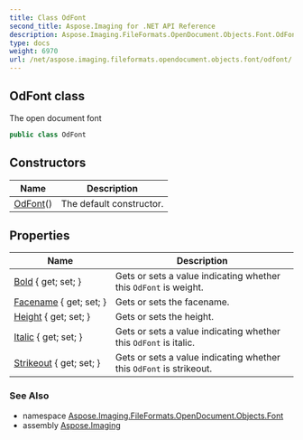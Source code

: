 ```yaml
---
title: Class OdFont
second_title: Aspose.Imaging for .NET API Reference
description: Aspose.Imaging.FileFormats.OpenDocument.Objects.Font.OdFont class. The open document font
type: docs
weight: 6970
url: /net/aspose.imaging.fileformats.opendocument.objects.font/odfont/
---
```

## OdFont class

The open document font

```csharp
public class OdFont
```

## Constructors

| Name | Description |
| --- | --- |
| [OdFont](odfont/)() | The default constructor. |

## Properties

| Name | Description |
| --- | --- |
| [Bold](../../aspose.imaging.fileformats.opendocument.objects.font/odfont/bold/) { get; set; } | Gets or sets a value indicating whether this `OdFont` is weight. |
| [Facename](../../aspose.imaging.fileformats.opendocument.objects.font/odfont/facename/) { get; set; } | Gets or sets the facename. |
| [Height](../../aspose.imaging.fileformats.opendocument.objects.font/odfont/height/) { get; set; } | Gets or sets the height. |
| [Italic](../../aspose.imaging.fileformats.opendocument.objects.font/odfont/italic/) { get; set; } | Gets or sets a value indicating whether this `OdFont` is italic. |
| [Strikeout](../../aspose.imaging.fileformats.opendocument.objects.font/odfont/strikeout/) { get; set; } | Gets or sets a value indicating whether this `OdFont` is strikeout. |

### See Also

* namespace [Aspose.Imaging.FileFormats.OpenDocument.Objects.Font](../../aspose.imaging.fileformats.opendocument.objects.font/)
* assembly [Aspose.Imaging](../../)


